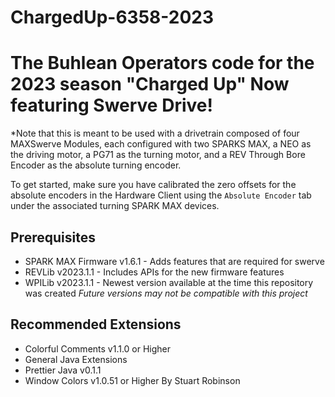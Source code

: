 # ChargedUp-6358-2023
The Buhlean Operators code for the 2023 season "Charged Up"
Now featuring Swerve Drive!
=======

*Note that this is meant to be used with a drivetrain composed of four MAXSwerve Modules, each configured with two SPARKS MAX, a NEO as the driving motor, a PG71 as the turning motor, and a REV Through Bore Encoder as the absolute turning encoder.

To get started, make sure you have calibrated the zero offsets for the absolute encoders in the Hardware Client using the `Absolute Encoder` tab under the associated turning SPARK MAX devices.

## Prerequisites
* SPARK MAX Firmware v1.6.1 - Adds features that are required for swerve
* REVLib v2023.1.1 - Includes APIs for the new firmware features
* WPILib v2023.1.1 - Newest version available at the time this repository was created *Future versions may not be compatible with this project*

## Recommended Extensions
* Colorful Comments v1.1.0 or Higher
* General Java Extensions
* Prettier Java v0.1.1
* Window Colors v1.0.51 or Higher By Stuart Robinson